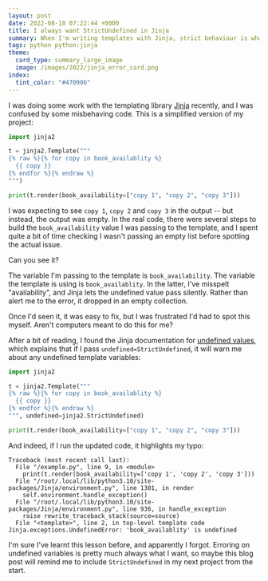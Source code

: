 ```yaml
---
layout: post
date: 2022-08-18 07:22:44 +0000
title: I always want StrictUndefined in Jinja
summary: When I'm writing templates with Jinja, strict behaviour is what I want, even if it's not the default.
tags: python python:jinja
theme:
  card_type: summary_large_image
  image: /images/2022/jinja_error_card.png
index:
  tint_color: "#470906"
---
```


I was doing some work with the templating library [Jinja] recently, and I was confused by some misbehaving code.
This is a simplified version of my project:

```python
import jinja2

t = jinja2.Template("""
{% raw %}{% for copy in book_availablity %}
  {{ copy }}
{% endfor %}{% endraw %}
""")

print(t.render(book_availability=["copy 1", "copy 2", "copy 3"]))
```

I was expecting to see `copy 1`, `copy 2` and `copy 3` in the output -- but instead, the output was empty.
In the real code, there were several steps to build the `book_availability` value I was passing to the template, and I spent quite a bit of time checking I wasn't passing an empty list before spotting the actual issue.

Can you see it?

The variable I'm passing to the template is `book_availability`.
The variable the template is using is `book_availablity`.
In the latter, I've misspelt "availability", and Jinja lets the undefined value pass silently.
Rather than alert me to the error, it dropped in an empty collection.

Once I'd seen it, it was easy to fix, but I was frustrated I'd had to spot this myself.
Aren't computers meant to do this for me?

After a bit of reading, I found the Jinja documentation for [undefined values], which explains that if I pass `undefined=StrictUndefined`, it will warn me about any undefined template variables:

```python
import jinja2

t = jinja2.Template("""
{% raw %}{% for copy in book_availablity %}
  {{ copy }}
{% endfor %}{% endraw %}
""", undefined=jinja2.StrictUndefined)

print(t.render(book_availability=["copy 1", "copy 2", "copy 3"]))
```

And indeed, if I run the updated code, it highlights my typo:

```
Traceback (most recent call last):
  File "/example.py", line 9, in <module>
    print(t.render(book_availability=['copy 1', 'copy 2', 'copy 3']))
  File "/root/.local/lib/python3.10/site-packages/Jinja/environment.py", line 1301, in render
    self.environment.handle_exception()
  File "/root/.local/lib/python3.10/site-packages/Jinja/environment.py", line 936, in handle_exception
    raise rewrite_traceback_stack(source=source)
  File "<template>", line 2, in top-level template code
Jinja.exceptions.UndefinedError: 'book_availablity' is undefined
```

I'm sure I've learnt this lesson before, and apparently I forgot.
Erroring on undefined variables is pretty much always what I want, so maybe this blog post will remind me to include `StrictUndefined` in my next project from the start.

[Jinja]: https://palletsprojects.com/p/jinja/
[undefined values]: https://jinja.palletsprojects.com/en/3.0.x/api/#undefined-types
